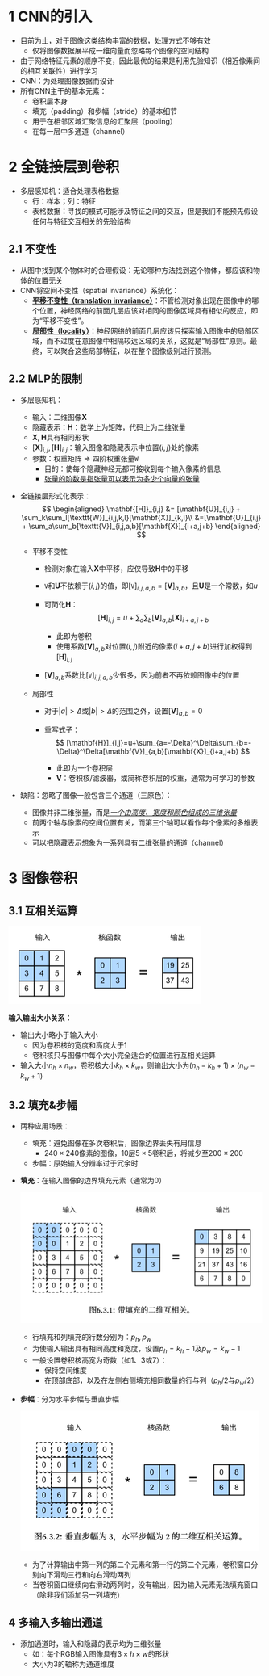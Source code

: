 # 1 CNN的引入

- 目前为止，对于图像这类结构丰富的数据，处理方式不够有效
	- 仅将图像数据展平成一维向量而忽略每个图像的空间结构
- 由于网络特征元素的顺序不变，因此最优的结果是利用先验知识（相近像素间的相互关联性）进行学习
- CNN：为处理图像数据而设计
- 所有CNN主干的基本元素：
	- 卷积层本身
	- 填充（padding）和步幅（stride）的基本细节
	- 用于在相邻区域汇聚信息的汇聚层（pooling）
	- 在每一层中多通道（channel）

# 2 全链接层到卷积

- 多层感知机：适合处理表格数据
	- 行：样本；列：特征
	- 表格数据：寻找的模式可能涉及特征之间的交互，但是我们不能预先假设任何与特征交互相关的先验结构

## 2.1 不变性

- 从图中找到某个物体时的合理假设：⽆论哪种⽅法找到这个物体，都应该和物体的位置⽆关
- CNN将空间不变性（spatial invariance）系统化：
	- **<u>平移不变性（translation invariance）</u>**：不管检测对象出现在图像中的哪个位置，神经⽹络的前⾯⼏层应该对相同的图像区域具有相似的反应，即为“平移不变性”。
	- **<u>局部性（locality）</u>**：神经⽹络的前⾯⼏层应该只探索输⼊图像中的局部区域，⽽不过度在意图像中相隔较远区域的关系，这就是“局部性”原则。最终，可以聚合这些局部特征，以在整个图像级别进⾏预测。

## 2.2 MLP的限制

- 多层感知机：

	- 输入：二维图像$\mathbf{X}$
	- 隐藏表示：$\mathbf{H}$：数学上为矩阵，代码上为二维张量
	- $\mathbf{X,H}$具有相同形状
	- $[\mathbf{X}]_{i,j},[\mathbf{H}]_{i,j}$：输入图像和隐藏表示中位置$(i,j)$处的像素
	- 参数：权重矩阵 $\Rightarrow$ 四阶权重张量`W`
		- 目的：使每个隐藏神经元都可接收到每个输入像素的信息
		- [张量的阶数是指张量可以表示为多少个向量的张量](https://www.zhihu.com/question/380486882)

- 全链接层形式化表示：
	$$
	\begin{aligned}
	\mathbf{[H]}_{i,j} &= [\mathbf{U}]_{i,j} + \sum_k\sum_l[\texttt{W}]_{i,j,k,l}[\mathbf{X}]_{k,l}\\
	&=[\mathbf{U}]_{i,j} + \sum_a\sum_b[\texttt{V}]_{i,j,a,b}[\mathbf{X}]_{i+a,j+b}
	\end{aligned}
	$$

	- 平移不变性

		- 检测对象在输入$\mathbf{X}$中平移，应仅导致$\mathbf{H}$中的平移 

		- $\texttt{V}$和$\mathbf{U}$不依赖于$(i,j)$的值，即$[\texttt{V}]_{i,j,a,b}=[\mathbf{V}]_{a,b}$，且$\mathbf{U}$是一个常数，如$u$

		- 可简化$\mathbf{H}$：
			$$
			[\mathbf{H}]_{i,j}=u+\sum_a\sum_b[\mathbf{V}]_{a,b}[\mathbf{X}]_{i+a,j+b}
			$$

			- 此即为卷积
			- 使用系数$[\mathbf{V}]_{a,b}$对位置$(i,j)$附近的像素$(i+a,j+b)$进行加权得到$[\mathbf{H}]_{i,j}$

		- $[\mathbf{V}]_{a,b}$系数比$[\texttt{V}]_{i,j,a,b}$少很多，因为前者不再依赖图像中的位置

	- 局部性

		- 对于$\vert a\vert>\Delta$或$\vert b\vert>\Delta$的范围之外，设置$[\mathbf{V}]_{a,b}=0$

		- 重写式子：
			$$
			[\mathbf{H}]_{i,j}=u+\sum_{a=-\Delta}^\Delta\sum_{b=-\Delta}^\Delta[\mathbf{V}]_{a,b}[\mathbf{X}]_{i+a,j+b}
			$$

			- 此即为一个卷积层
			- $\mathbf{V}$：卷积核/滤波器，或简称卷积层的权重，通常为可学习的参数

- 缺陷：忽略了图像一般包含三个通道（三原色）：

	- 图像并非二维张量，而是<u>*⼀个由⾼度、宽度和颜⾊组成的三维张量*</u>
	- 前两个轴与像素的空间位置有关，⽽第三个轴可以看作每个像素的多维表示
	- 可以把隐藏表示想象为⼀系列具有⼆维张量的通道（channel）



# 3 图像卷积

## 3.1 互相关运算

![](https://raw.githubusercontent.com/Masshiro/TyporaImages/master/20230719165325.png)

**输入输出大小关系：**

- 输出大小略小于输入大小
	- 因为卷积核的宽度和⾼度⼤于1
	- 卷积核只与图像中每个⼤⼩完全适合的位置进⾏互相关运算
- 输入大小$n_h\times n_w$，卷积核大小$k_h\times k_w$，则输出大小为$(n_h-k_h+1)\times(n_w-k_w+1)$

## 3.2 填充&步幅

- 两种应用场景：
	- 填充：避免图像在多次卷积后，图像边界丢失有用信息
		- $240\times 240$像素的图像，10层$5\times5$卷积后，将减少至$200\times200$
	- 步幅：原始输入分辨率过于冗余时

- **填充**：在输入图像的边界填充元素（通常为0）

	![](https://raw.githubusercontent.com/Masshiro/TyporaImages/master/20230719170427.png)

	- 行填充和列填充的行数分别为：$p_h, p_w$
	- 为使输入输出具有相同高度和宽度，设置$p_h=k_h-1$及$p_w=k_w-1$
	- 一般设置卷积核高宽为奇数（如1、3或7）：
		- 保持空间维度
		- 在顶部底部，以及在左侧右侧填充相同数量的行与列（$p_h/2$与$p_w/2$）

- **步幅**：分为水平步幅与垂直步幅

	![](https://raw.githubusercontent.com/Masshiro/TyporaImages/master/20230719172315.png)

	- 为了计算输出中第⼀列的第⼆个元素和第⼀⾏的第⼆个元素，卷积窗⼝分别向下滑动三⾏和向右滑动两列
	- 当卷积窗⼝继续向右滑动两列时，没有输出，因为输⼊元素⽆法填充窗⼝（除⾮我们添加另⼀列填充）

## 4 多输入多输出通道

- 添加通道时，输入和隐藏的表示均为三维张量
	- 如：每个RGB输入图像具有$3\times h\times w$的形状
	- 大小为$3$的轴称为通道维度
